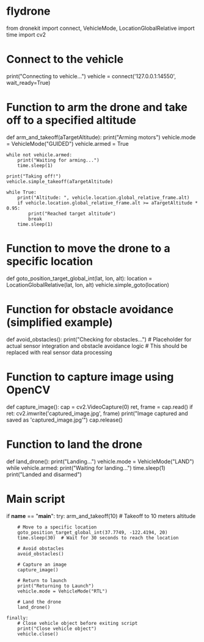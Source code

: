 # flydrone
from dronekit import connect, VehicleMode, LocationGlobalRelative
import time
import cv2

# Connect to the vehicle
print("Connecting to vehicle...")
vehicle = connect('127.0.0.1:14550', wait_ready=True)

# Function to arm the drone and take off to a specified altitude
def arm_and_takeoff(aTargetAltitude):
    print("Arming motors")
    vehicle.mode = VehicleMode("GUIDED")
    vehicle.armed = True

    while not vehicle.armed:
        print("Waiting for arming...")
        time.sleep(1)

    print("Taking off!")
    vehicle.simple_takeoff(aTargetAltitude)

    while True:
        print("Altitude: ", vehicle.location.global_relative_frame.alt)
        if vehicle.location.global_relative_frame.alt >= aTargetAltitude * 0.95:
            print("Reached target altitude")
            break
        time.sleep(1)

# Function to move the drone to a specific location
def goto_position_target_global_int(lat, lon, alt):
    location = LocationGlobalRelative(lat, lon, alt)
    vehicle.simple_goto(location)

# Function for obstacle avoidance (simplified example)
def avoid_obstacles():
    print("Checking for obstacles...")
    # Placeholder for actual sensor integration and obstacle avoidance logic
    # This should be replaced with real sensor data processing

# Function to capture image using OpenCV
def capture_image():
    cap = cv2.VideoCapture(0)
    ret, frame = cap.read()
    if ret:
        cv2.imwrite('captured_image.jpg', frame)
        print("Image captured and saved as 'captured_image.jpg'")
    cap.release()

# Function to land the drone
def land_drone():
    print("Landing...")
    vehicle.mode = VehicleMode("LAND")
    while vehicle.armed:
        print("Waiting for landing...")
        time.sleep(1)
    print("Landed and disarmed")

# Main script
if __name__ == "__main__":
    try:
        arm_and_takeoff(10)  # Takeoff to 10 meters altitude

        # Move to a specific location
        goto_position_target_global_int(37.7749, -122.4194, 20)
        time.sleep(30)  # Wait for 30 seconds to reach the location

        # Avoid obstacles
        avoid_obstacles()

        # Capture an image
        capture_image()

        # Return to launch
        print("Returning to Launch")
        vehicle.mode = VehicleMode("RTL")

        # Land the drone
        land_drone()

    finally:
        # Close vehicle object before exiting script
        print("Close vehicle object")
        vehicle.close()
